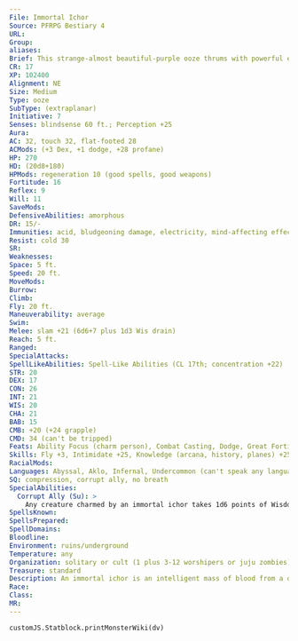 ```yaml
---
File: Immortal Ichor
Source: PFRPG Bestiary 4
URL: 
Group: 
aliases: 
Brief: This strange-almost beautiful-purple ooze thrums with powerful energy and glows with an eerie light.
CR: 17
XP: 102400
Alignment: NE
Size: Medium
Type: ooze
SubType: (extraplanar)
Initiative: 7
Senses: blindsense 60 ft.; Perception +25
Aura: 
AC: 32, touch 32, flat-footed 28
ACMods: (+3 Dex, +1 dodge, +28 profane)
HP: 270
HD: (20d8+180)
HPMods: regeneration 10 (good spells, good weapons)
Fortitude: 16
Reflex: 9
Will: 11
SaveMods: 
DefensiveAbilities: amorphous
DR: 15/-
Immunities: acid, bludgeoning damage, electricity, mind-affecting effects, ooze traits, piercing damage
Resist: cold 30
SR: 
Weaknesses: 
Space: 5 ft.
Speed: 20 ft.
MoveMods: 
Burrow: 
Climb: 
Fly: 20 ft.
Maneuverability: average
Swim: 
Melee: slam +21 (6d6+7 plus 1d3 Wis drain)
Reach: 5 ft.
Ranged: 
SpecialAttacks: 
SpellLikeAbilities: Spell-Like Abilities (CL 17th; concentration +22)   At Will-charm person (DC 18), detect thoughts (DC 17), summon swarm, telekinesis (DC 20)   3/day-charm monster (DC 19), quickened charm person (DC 18), control undead (DC 22), creeping doom (DC 22), insect plague, mind fog (DC 20), nightmare (DC 20)
STR: 20
DEX: 17
CON: 26
INT: 21
WIS: 20
CHA: 21
BAB: 15
CMB: +20 (+24 grapple)
CMD: 34 (can't be tripped)
Feats: Ability Focus (charm person), Combat Casting, Dodge, Great Fortitude, Hover, Improved Great Fortitude, Improved Initiative, Quicken Spell-Like Ability (charm person), Toughness, Weapon Focus (slam)
Skills: Fly +3, Intimidate +25, Knowledge (arcana, history, planes) +25, Perception +25, Sense Motive +25, Spellcraft +25
RacialMods: 
Languages: Abyssal, Aklo, Infernal, Undercommon (can't speak any language); telepathy 100 ft.
SQ: compression, corrupt ally, no breath
SpecialAbilities:
  Corrupt Ally (Su): >
    Any creature charmed by an immortal ichor takes 1d6 points of Wisdom damage per day. When a charmed creature's Wisdom damage equals its Wisdom score, it becomes completely subservient to the immortal ichor (as dominate monster, except it even obeys self-destructive orders) and loses the Wisdom damage it has taken from this ability. A subservient ally who is killed rises the next round as a juju zombie under the immortal ichor's control. If the ichor is killed, these zombies are immediately destroyed.
SpellsKnown: 
SpellsPrepared: 
SpellDomains: 
Bloodline: 
Environment: ruins/underground
Temperature: any
Organization: solitary or cult (1 plus 3-12 worshipers or juju zombies)
Treasure: standard
Description: An immortal ichor is an intelligent mass of blood from a dead evil deity. Blessed with profane powers and the will to dominate other creatures, these oozes are a threat to all living things. The rare few that exist are banished underground or sealed away in chambers that block their magical abilities. Over time these seals break or erode, allowing a trickle of an ooze's substance to escape and giving it a narrow aperture to exert its power through. Retaining vague memories of the god it was taken from, an immortal ichor uses its minions to find a body to possess, and either sets itself up as a godling or tries to find a way to revive its divine source.
Race: 
Class: 
MR: 
---
```

```dataviewjs
customJS.Statblock.printMonsterWiki(dv)
```
